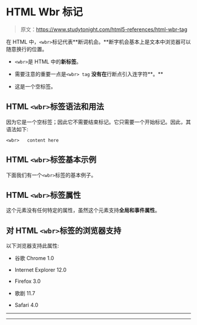 # HTML Wbr 标记

> 原文：<https://www.studytonight.com/html5-references/html-wbr-tag>

在 HTML 中，`<wbr>`标记代表**断词机会。**断字机会基本上是文本中浏览器可以随意换行的位置。

*   `<wbr>`是 HTML 中的**新标签**。

*   需要注意的重要一点是`<wbr> tag` **没有在**行断点引入连字符**。**

*   这是一个空标签。

## HTML `<wbr>`标签语法和用法

因为它是一个空标签；因此它不需要结束标记。它只需要一个开始标记。因此，其语法如下:

```
<wbr>   content here
```

## HTML `<wbr>`标签基本示例

下面我们有一个`<wbr>`标签的基本例子。

## HTML `<wbr>`标签属性

这个元素没有任何特定的属性，虽然这个元素支持**全局和事件属性**。

## 对 HTML `<wbr>`标签的浏览器支持

以下浏览器支持此属性:

*   谷歌 Chrome 1.0

*   Internet Explorer 12.0

*   Firefox 3.0

*   歌剧 11.7

*   Safari 4.0

* * *

* * *